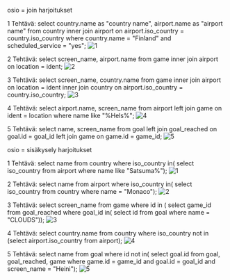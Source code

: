 osio = join harjoitukset

1 Tehtävä:
select country.name as "country name", airport.name as "airport name"
from country inner join airport on airport.iso_country = country.iso_country
where country.name = "Finland" and scheduled_service = "yes";
![1](https://github.com/user-attachments/assets/03dac5a0-da15-4581-a3c6-a12b6449a7a7)

2 Tehtävä:
select screen_name, airport.name
from game inner join airport on location = ident;
![2](https://github.com/user-attachments/assets/38c44a96-3326-4fe0-91e2-7897a067c371)


3 Tehtävä:
select screen_name, country.name
from game inner join airport on location = ident inner join country on airport.iso_country = country.iso_country;
![3](https://github.com/user-attachments/assets/5d08ccbd-879e-4c25-871b-d80ddcc06dcd)


4 Tehtävä:
select airport.name, screen_name
from airport left join game on ident = location where name like "%Hels%";
![4](https://github.com/user-attachments/assets/a6e71e6b-ca71-4337-9182-81bec1ace4eb)


5 Tehtävä:
select name, screen_name
from goal left join goal_reached on goal.id = goal_id  left join game on game.id = game_id;
![5](https://github.com/user-attachments/assets/4198d95c-2668-4796-affc-e3efdab65e69)




osio = sisäkysely harjoitukset

1 Tehtävä:
select name from country where 
iso_country in( select iso_country from airport where name like "Satsuma%");
![1](https://github.com/user-attachments/assets/ef15eb20-978a-4a69-a427-cc91f06d955f)

2 Tehtävä:
select name from airport where iso_country in( select iso_country from country where name = "Monaco");
![2](https://github.com/user-attachments/assets/eb51e68f-d79d-4cd6-a2ba-fa0a1bb33c6e)

3 Tehtävä:
select screen_name from game where id in ( select game_id from goal_reached where goal_id in( select id from goal where name = "CLOUDS"));
![3](https://github.com/user-attachments/assets/5863df4e-2b16-4900-99eb-87083d3679d2)


4 Tehtävä:
select country.name from country where iso_country not in (select airport.iso_country from airport);
![4](https://github.com/user-attachments/assets/ca29ee07-2356-4d16-967f-b7b7247e6a98)

5 Tehtävä:
select name from goal where id not in( select goal.id from goal, goal_reached, game where game.id = game_id and goal.id = goal_id and screen_name = "Heini");
![5](https://github.com/user-attachments/assets/e2dcab64-70dc-4239-ad3c-241b4733e3b3)

